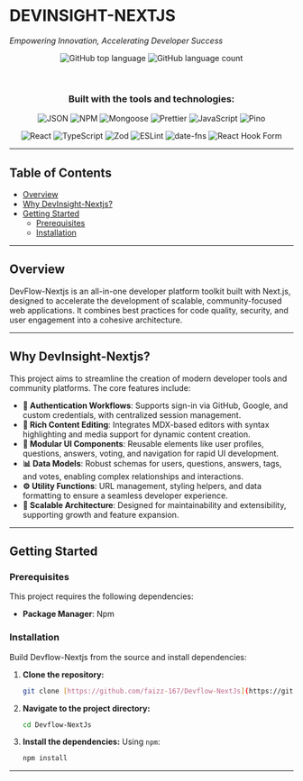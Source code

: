 # DEVINSIGHT-NEXTJS

*Empowering Innovation, Accelerating Developer Success*

<div align="center">

![GitHub top language](https://img.shields.io/github/languages/top/faizz-167/Devflow-NextJs?style=for-the-badge&color=blue)
![GitHub language count](https://img.shields.io/github/languages/count/faizz-167/Devflow-NextJs?style=for-the-badge&color=blue)

</div>

<br />

<div align="center">
    <h3>Built with the tools and technologies:</h3>
    <p>
        <img src="https://img.shields.io/badge/json-000000.svg?style=for-the-badge&logo=json&logoColor=white" alt="JSON">
        <img src="https://img.shields.io/badge/NPM-CB3837.svg?style=for-the-badge&logo=npm&logoColor=white" alt="NPM">
        <img src="https://img.shields.io/badge/Mongoose-880000.svg?style=for-the-badge&logo=mongoose&logoColor=white" alt="Mongoose">
        <img src="https://img.shields.io/badge/prettier-F7B93E.svg?style=for-the-badge&logo=prettier&logoColor=black" alt="Prettier">
        <img src="https://img.shields.io/badge/javascript-%23323330.svg?style=for-the-badge&logo=javascript&logoColor=%23F7DF1E" alt="JavaScript">
        <img src="https://img.shields.io/badge/pino-202020.svg?style=for-the-badge" alt="Pino">
    </p>
    <p>
        <img src="https://img.shields.io/badge/react-%2320232a.svg?style=for-the-badge&logo=react&logoColor=%2361DAFB" alt="React">
        <img src="https://img.shields.io/badge/typescript-%23007ACC.svg?style=for-the-badge&logo=typescript&logoColor=white" alt="TypeScript">
        <img src="https://img.shields.io/badge/zod-3E67B1.svg?style=for-the-badge&logo=zod&logoColor=white" alt="Zod">
        <img src="https://img.shields.io/badge/ESLint-4B32C3.svg?style=for-the-badge&logo=eslint&logoColor=white" alt="ESLint">
        <img src="https://img.shields.io/badge/date--fns-A23982.svg?style=for-the-badge&logo=date-fns&logoColor=white" alt="date-fns">
        <img src="https://img.shields.io/badge/React%20Hook%20Form-EC5990.svg?style=for-the-badge&logo=reacthookform&logoColor=white" alt="React Hook Form">
    </p>
</div>

---

## Table of Contents

- [Overview](#overview)
- [Why DevInsight-Nextjs?](#why-devinsight-nextjs)
- [Getting Started](#getting-started)
  - [Prerequisites](#prerequisites)
  - [Installation](#installation)
---

## Overview

DevFlow-Nextjs is an all-in-one developer platform toolkit built with Next.js, designed to accelerate the development of scalable, community-focused web applications. It combines best practices for code quality, security, and user engagement into a cohesive architecture.

---

## Why DevInsight-Nextjs?

This project aims to streamline the creation of modern developer tools and community platforms. The core features include:

-   **🔩 Authentication Workflows**: Supports sign-in via GitHub, Google, and custom credentials, with centralized session management.
-   **📝 Rich Content Editing**: Integrates MDX-based editors with syntax highlighting and media support for dynamic content creation.
-   **🔧 Modular UI Components**: Reusable elements like user profiles, questions, answers, voting, and navigation for rapid UI development.
-   **📊 Data Models**: Robust schemas for users, questions, answers, tags, and votes, enabling complex relationships and interactions.
-   **⚙️ Utility Functions**: URL management, styling helpers, and data formatting to ensure a seamless developer experience.
-   **🚀 Scalable Architecture**: Designed for maintainability and extensibility, supporting growth and feature expansion.

---

## Getting Started

### Prerequisites

This project requires the following dependencies:

-   **Package Manager**: Npm

### Installation

Build Devflow-Nextjs from the source and install dependencies:

1.  **Clone the repository:**
    ```sh
    git clone [https://github.com/faizz-167/Devflow-NextJs](https://github.com/faizz-167/DevInsight-NextJs)
    ```
2.  **Navigate to the project directory:**
    ```sh
    cd Devflow-NextJs
    ```
3.  **Install the dependencies:**
    Using `npm`:
    ```sh
    npm install
    ```

---
